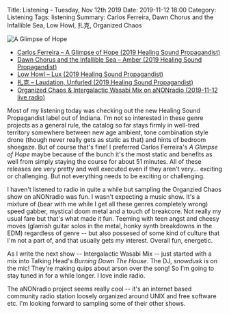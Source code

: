 Title: Listening - Tuesday, Nov 12th 2019 
Date: 2019-11-12 18:00
Category: Listening
Tags: listening
Summary: Carlos Ferreira, Dawn Chorus and the Infallible Sea, Low Howl, 扎克, Organized Chaos 


![A Glimpse of Hope](/images/carlos.jpg)

- [Carlos Ferreira – A Glimpse of Hope (2019 Healing Sound Propagandist)](https://www.discogs.com/Carlos-Ferreira-A-Glimpse-of-Hope/release/14385926)
- [Dawn Chorus and the Infallible Sea – Amber (2019 Healing Sound Propagandist)](https://www.discogs.com/Dawn-Chorus-and-the-Infallible-Sea-Amber/release/14369761)
- [Low Howl – Lux (2019 Healing Sound Propagandist)](https://www.discogs.com/Low-Howl-Lux/release/14369207)
- [扎克 – Laudation, Unfurled (2019 Healing Sound Propagandist)](https://www.discogs.com/%E6%89%8E%E5%85%8B-Laudation-Unfurled/release/14304952)
- [Organized Chaos & Intergalactic Wasabi Mix on aNONradio (2019-11-12 live radio)](https://anonradio.net/)


Most of my listening today was checking out the new Healing Sound Propagandist label out of Indiana. I'm not so interested in these genre projects as a general rule, 
the catalog so far stays firmly in well-tred territory somewhere between new age ambient, tone combination style drone (though never really gets as static as that) and 
hints of bedroom shoegaze. But of course that's fine! I preferred Carlos Ferreira's _A Glimpse of Hope_ maybe because of the bunch it's the most static and benefits
as well from simply staying the course for about 51 minutes. All of these releases are very pretty and well executed even if they aren't very... exciting or challenging. 
But not everything needs to be exciting or challenging.

I haven't listened to radio in quite a while but sampling the Organzied Chaos show on aNONradio was fun. I wasn't expecting a music show. It's a mixture of (bear with me 
while I get all these genres completely wrong) speed gabber, mystical doom metal and a touch of breakcore. Not really my usual fare but that's what made it fun.
Teeming with teen angst and cheesy moves (glamish guitar solos in the metal, honky synth breakdowns in the EDM) regardless of genre -- but also possesed of some kind of 
culture that I'm not a part of, and that usually gets my interest. Overall fun, energetic.

As I write the next show -- Intergalactic Wasabi Mix -- just started with a mix into Talking Head's _Burning Down The House_. The DJ, _snowdusk_ is on the mic! They're making quips 
about arson over the song! So I'm going to stay tuned in for a while longer. I love indie radio.

The aNONradio project seems really cool -- it's an internet based community radio station loosely organized around UNIX and free software etc. I'm looking forward to sampling 
some of their other shows.
